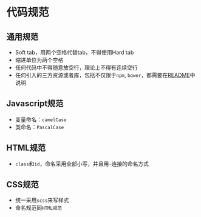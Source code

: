 # 代码规范

## 通用规范

* Soft tab，用两个空格代替tab，不得使用Hard tab
* 缩进单位为两个空格
* 任何代码中不得随意放空行，理论上不得有连续空行
* 任何引入的三方资源或者库，包括不仅限于`npm`, `bower`，都需要在[README](../README.md)中说明

## Javascript规范

* 变量命名：`camelCase`
* 类命名：`PascalCase`

## HTML规范

* `class`和`id`，命名采用全部小写，并且用`-`连接的命名方式

## CSS规范

* 统一采用`scss`来写样式
* 命名规范同`HTML规范`